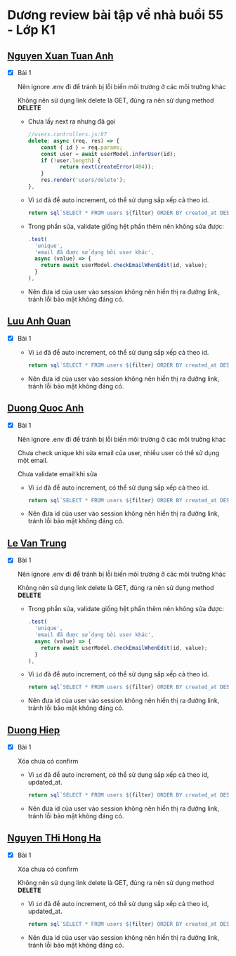 # Dương review bài tập về nhà buổi 55 - Lớp K1

## [Nguyen Xuan Tuan Anh](https://github.com/xuananh2212/db/tree/main/day55)

- [x] Bài 1

  Nên ignore .env đi để tránh bị lỗi biến môi trường ở các môi trường khác

  Không nên sử dụng link delete là GET, đúng ra nên sử dụng method **DELETE**

  - Chưa lấy next ra nhưng đã gọi

    ```js
    //users.controllers.js:87
    delete: async (req, res) => {
        const { id } = req.params;
        const user = await userModel.inforUser(id);
        if (!user.length) {
              return next(createError(404));
        }
        res.render('users/delete');
    },
    ```

  - Vì `id` đã để auto increment, có thể sử dụng sắp xếp cả theo id.

    ```js
    return sql`SELECT * FROM users ${filter} ORDER BY created_at DESC`;
    ```

  - Trong phần sửa, validate giống hệt phần thêm nên không sửa được:

    ```js
    .test(
      'unique',
      'email đã được sử dụng bởi user khác',
      async (value) => {
        return await userModel.checkEmailWhenEdit(id, value);
      }
    ),
    ```

  - Nên đưa id của user vào session không nên hiển thị ra đường link, tránh lỗi bảo mật không đáng có.

## [Luu Anh Quan](https://github.com/anhquan2211/backend-fullstack-K1-F8/tree/main/day55)

- [x] Bài 1

  - Vì `id` đã để auto increment, có thể sử dụng sắp xếp cả theo id.

    ```js
    return sql`SELECT * FROM users ${filter} ORDER BY created_at DESC`;
    ```

  - Nên đưa id của user vào session không nên hiển thị ra đường link, tránh lỗi bảo mật không đáng có.

## [Duong Quoc Anh](https://github.com/QuocAnh-bit/F8_fullstack_006/tree/main/nodejs/nodejs02)

- [x] Bài 1

  Nên ignore .env đi để tránh bị lỗi biến môi trường ở các môi trường khác

  Chưa check unique khi sửa email của user, nhiều user có thể sử dụng một email.

  Chưa validate email khi sửa

  - Vì `id` đã để auto increment, có thể sử dụng sắp xếp cả theo id.

    ```js
    return sql`SELECT * FROM users ${filter} ORDER BY created_at DESC`;
    ```

  - Nên đưa id của user vào session không nên hiển thị ra đường link, tránh lỗi bảo mật không đáng có.

## [Le Van Trung](https://github.com/Trungdeptraii/Bai_55_Le_Van_Trung.git)

- [x] Bài 1

  Nên ignore .env đi để tránh bị lỗi biến môi trường ở các môi trường khác

  Không nên sử dụng link delete là GET, đúng ra nên sử dụng method **DELETE**

  - Trong phần sửa, validate giống hệt phần thêm nên không sửa được:

    ```js
    .test(
      'unique',
      'email đã được sử dụng bởi user khác',
      async (value) => {
        return await userModel.checkEmailWhenEdit(id, value);
      }
    ),
    ```

  - Vì `id` đã để auto increment, có thể sử dụng sắp xếp cả theo id.

    ```js
    return sql`SELECT * FROM users ${filter} ORDER BY created_at DESC`;
    ```

  - Nên đưa id của user vào session không nên hiển thị ra đường link, tránh lỗi bảo mật không đáng có.

## [Duong Hiep](https://github.com/duonghiep416/duonghiep_f8_fullstack/tree/main/Day55)

- [x] Bài 1

  Xóa chưa có confirm

  - Vì `id` đã để auto increment, có thể sử dụng sắp xếp cả theo id, updated_at.

    ```js
    return sql`SELECT * FROM users ${filter} ORDER BY created_at DESC`;
    ```

  - Nên đưa id của user vào session không nên hiển thị ra đường link, tránh lỗi bảo mật không đáng có.

## [Nguyen THi Hong Ha](https://github.com/ha752002/NodeJs_learning/tree/main/day_55)

- [x] Bài 1

  Xóa chưa có confirm

  Không nên sử dụng link delete là GET, đúng ra nên sử dụng method **DELETE**

  - Vì `id` đã để auto increment, có thể sử dụng sắp xếp cả theo id, updated_at.

    ```js
    return sql`SELECT * FROM users ${filter} ORDER BY created_at DESC`;
    ```

  - Nên đưa id của user vào session không nên hiển thị ra đường link, tránh lỗi bảo mật không đáng có.
